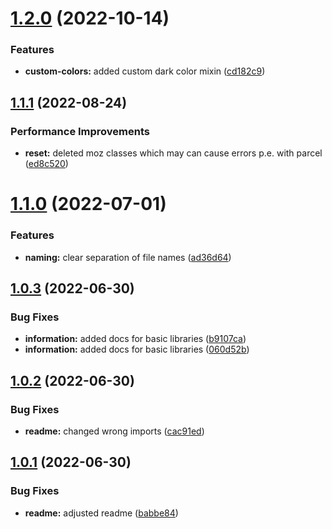 # [1.2.0](https://github.com/Se-Gl/greencss-darkmode/compare/v1.1.1...v1.2.0) (2022-10-14)

### Features

- **custom-colors:** added custom dark color mixin ([cd182c9](https://github.com/Se-Gl/greencss-darkmode/commit/cd182c9497ebcc3a4654370b30130b2da90a0352))

## [1.1.1](https://github.com/Se-Gl/greencss-darkmode/compare/v1.1.0...v1.1.1) (2022-08-24)

### Performance Improvements

- **reset:** deleted moz classes which may can cause errors p.e. with parcel ([ed8c520](https://github.com/Se-Gl/greencss-darkmode/commit/ed8c520577c4acf72c59127966231f4683d586b9))

# [1.1.0](https://github.com/Se-Gl/greencss-darkmode/compare/v1.0.3...v1.1.0) (2022-07-01)

### Features

- **naming:** clear separation of file names ([ad36d64](https://github.com/Se-Gl/greencss-darkmode/commit/ad36d64e920c7fb99ad24e8abe9148b4af63a07f))

## [1.0.3](https://github.com/Se-Gl/greencss-darkmode/compare/v1.0.2...v1.0.3) (2022-06-30)

### Bug Fixes

- **information:** added docs for basic libraries ([b9107ca](https://github.com/Se-Gl/greencss-darkmode/commit/b9107ca421772d08b777114682e6074e47876b42))
- **information:** added docs for basic libraries ([060d52b](https://github.com/Se-Gl/greencss-darkmode/commit/060d52bde6e4d69d7ab819ec29ccd89ca46b0a83))

## [1.0.2](https://github.com/Se-Gl/greencss-darkmode/compare/v1.0.1...v1.0.2) (2022-06-30)

### Bug Fixes

- **readme:** changed wrong imports ([cac91ed](https://github.com/Se-Gl/greencss-darkmode/commit/cac91ede5c81100b0cbbd8678e86f988ead6fe86))

## [1.0.1](https://github.com/Se-Gl/greencss-darkmode/compare/v1.0.0...v1.0.1) (2022-06-30)

### Bug Fixes

- **readme:** adjusted readme ([babbe84](https://github.com/Se-Gl/greencss-darkmode/commit/babbe845c175735f6a81e9cf8a0d71265b3101d2))
